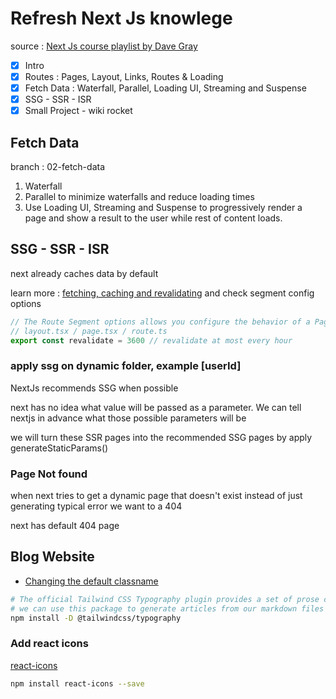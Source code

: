 # Refresh Next Js knowlege

source : [Next Js course playlist by Dave Gray](https://youtube.com/playlist?list=PL0Zuz27SZ-6Pk-QJIdGd1tGZEzy9RTgtj&si=bAJkGtGcK4IJnxZf)

- [x] Intro
- [x] Routes : Pages, Layout, Links, Routes & Loading
- [x] Fetch Data : Waterfall, Parallel, Loading UI, Streaming and Suspense
- [x] SSG - SSR - ISR
- [x] Small Project -  wiki rocket

## Fetch Data

branch : 02-fetch-data

1. Waterfall
2. Parallel to minimize waterfalls and reduce loading times
3. Use Loading UI, Streaming and Suspense to progressively render a page and show a result to the user while rest of content loads.

## SSG - SSR - ISR

next already caches data by default

learn more : [fetching, caching and revalidating](https://nextjs.org/docs/app/building-your-application/data-fetching/fetching-caching-and-revalidating) and check segment config options

```js
// The Route Segment options allows you configure the behavior of a Page, Layout, or Route Handler by directly exporting the following variables
// layout.tsx / page.tsx / route.ts
export const revalidate = 3600 // revalidate at most every hour
```

### apply ssg on dynamic folder, example [userId]

NextJs recommends SSG when possible

next has no idea what value will be passed as a parameter. We can tell nextjs in advance what those possible parameters will be

we will turn these SSR pages into the recommended SSG pages by apply generateStaticParams()

### Page Not found

when next tries to get a dynamic page that doesn't exist instead of just generating typical error we want to a 404

next has default 404 page

## Blog Website

- [Changing the default classname](https://tailwindcss.com/docs/typography-plugin#changing-the-default-class-name)

```bash
# The official Tailwind CSS Typography plugin provides a set of prose classes you can use to add beautiful typographic defaults to any vanilla HTML you don’t control, like HTML rendered from Markdown, or pulled from a CMS.
# we can use this package to generate articles from our markdown files
npm install -D @tailwindcss/typography
```

### Add react icons

[react-icons](https://react-icons.github.io/react-icons)

```bash
npm install react-icons --save
```
